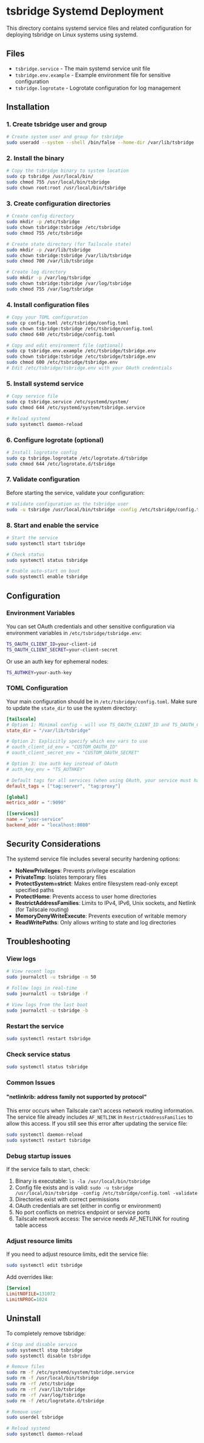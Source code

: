 # tsbridge Systemd Deployment

This directory contains systemd service files and related configuration for deploying tsbridge on Linux systems using systemd.

## Files

- `tsbridge.service` - The main systemd service unit file
- `tsbridge.env.example` - Example environment file for sensitive configuration
- `tsbridge.logrotate` - Logrotate configuration for log management

## Installation

### 1. Create tsbridge user and group

```bash
# Create system user and group for tsbridge
sudo useradd --system --shell /bin/false --home-dir /var/lib/tsbridge --create-home tsbridge
```

### 2. Install the binary

```bash
# Copy the tsbridge binary to system location
sudo cp tsbridge /usr/local/bin/
sudo chmod 755 /usr/local/bin/tsbridge
sudo chown root:root /usr/local/bin/tsbridge
```

### 3. Create configuration directories

```bash
# Create config directory
sudo mkdir -p /etc/tsbridge
sudo chown tsbridge:tsbridge /etc/tsbridge
sudo chmod 755 /etc/tsbridge

# Create state directory (for Tailscale state)
sudo mkdir -p /var/lib/tsbridge
sudo chown tsbridge:tsbridge /var/lib/tsbridge
sudo chmod 700 /var/lib/tsbridge

# Create log directory
sudo mkdir -p /var/log/tsbridge
sudo chown tsbridge:tsbridge /var/log/tsbridge
sudo chmod 755 /var/log/tsbridge
```

### 4. Install configuration files

```bash
# Copy your TOML configuration
sudo cp config.toml /etc/tsbridge/config.toml
sudo chown tsbridge:tsbridge /etc/tsbridge/config.toml
sudo chmod 640 /etc/tsbridge/config.toml

# Copy and edit environment file (optional)
sudo cp tsbridge.env.example /etc/tsbridge/tsbridge.env
sudo chown tsbridge:tsbridge /etc/tsbridge/tsbridge.env
sudo chmod 600 /etc/tsbridge/tsbridge.env
# Edit /etc/tsbridge/tsbridge.env with your OAuth credentials
```

### 5. Install systemd service

```bash
# Copy service file
sudo cp tsbridge.service /etc/systemd/system/
sudo chmod 644 /etc/systemd/system/tsbridge.service

# Reload systemd
sudo systemctl daemon-reload
```

### 6. Configure logrotate (optional)

```bash
# Install logrotate config
sudo cp tsbridge.logrotate /etc/logrotate.d/tsbridge
sudo chmod 644 /etc/logrotate.d/tsbridge
```

### 7. Validate configuration

Before starting the service, validate your configuration:

```bash
# Validate configuration as the tsbridge user
sudo -u tsbridge /usr/local/bin/tsbridge -config /etc/tsbridge/config.toml -validate
```

### 8. Start and enable the service

```bash
# Start the service
sudo systemctl start tsbridge

# Check status
sudo systemctl status tsbridge

# Enable auto-start on boot
sudo systemctl enable tsbridge
```

## Configuration

### Environment Variables

You can set OAuth credentials and other sensitive configuration via environment variables in `/etc/tsbridge/tsbridge.env`:

```bash
TS_OAUTH_CLIENT_ID=your-client-id
TS_OAUTH_CLIENT_SECRET=your-client-secret
```

Or use an auth key for ephemeral nodes:

```bash
TS_AUTHKEY=your-auth-key
```

### TOML Configuration

Your main configuration should be in `/etc/tsbridge/config.toml`. Make sure to update the `state_dir` to use the system directory:

```toml
[tailscale]
# Option 1: Minimal config - will use TS_OAUTH_CLIENT_ID and TS_OAUTH_CLIENT_SECRET env vars
state_dir = "/var/lib/tsbridge"

# Option 2: Explicitly specify which env vars to use
# oauth_client_id_env = "CUSTOM_OAUTH_ID"
# oauth_client_secret_env = "CUSTOM_OAUTH_SECRET"

# Option 3: Use auth key instead of OAuth
# auth_key_env = "TS_AUTHKEY"

# Default tags for all services (when using OAuth, your service must have tags)
default_tags = ["tag:server", "tag:proxy"]

[global]
metrics_addr = ":9090"

[[services]]
name = "your-service"
backend_addr = "localhost:8080"
```

## Security Considerations

The systemd service file includes several security hardening options:

- **NoNewPrivileges**: Prevents privilege escalation
- **PrivateTmp**: Isolates temporary files
- **ProtectSystem=strict**: Makes entire filesystem read-only except specified paths
- **ProtectHome**: Prevents access to user home directories
- **RestrictAddressFamilies**: Limits to IPv4, IPv6, Unix sockets, and Netlink (for Tailscale routing)
- **MemoryDenyWriteExecute**: Prevents execution of writable memory
- **ReadWritePaths**: Only allows writing to state and log directories

## Troubleshooting

### View logs

```bash
# View recent logs
sudo journalctl -u tsbridge -n 50

# Follow logs in real-time
sudo journalctl -u tsbridge -f

# View logs from the last boot
sudo journalctl -u tsbridge -b
```

### Restart the service

```bash
sudo systemctl restart tsbridge
```

### Check service status

```bash
sudo systemctl status tsbridge
```

### Common Issues

#### "netlinkrib: address family not supported by protocol"

This error occurs when Tailscale can't access network routing information. The service file already includes `AF_NETLINK` in `RestrictAddressFamilies` to allow this access. If you still see this error after updating the service file:

```bash
sudo systemctl daemon-reload
sudo systemctl restart tsbridge
```

### Debug startup issues

If the service fails to start, check:

1. Binary is executable: `ls -la /usr/local/bin/tsbridge`
2. Config file exists and is valid: `sudo -u tsbridge /usr/local/bin/tsbridge -config /etc/tsbridge/config.toml -validate`
3. Directories exist with correct permissions
4. OAuth credentials are set (either in config or environment)
5. No port conflicts on metrics endpoint or service ports
6. Tailscale network access: The service needs AF_NETLINK for routing table access

### Adjust resource limits

If you need to adjust resource limits, edit the service file:

```bash
sudo systemctl edit tsbridge
```

Add overrides like:

```ini
[Service]
LimitNOFILE=131072
LimitNPROC=1024
```

## Uninstall

To completely remove tsbridge:

```bash
# Stop and disable service
sudo systemctl stop tsbridge
sudo systemctl disable tsbridge

# Remove files
sudo rm -f /etc/systemd/system/tsbridge.service
sudo rm -f /usr/local/bin/tsbridge
sudo rm -rf /etc/tsbridge
sudo rm -rf /var/lib/tsbridge
sudo rm -rf /var/log/tsbridge
sudo rm -f /etc/logrotate.d/tsbridge

# Remove user
sudo userdel tsbridge

# Reload systemd
sudo systemctl daemon-reload
```

